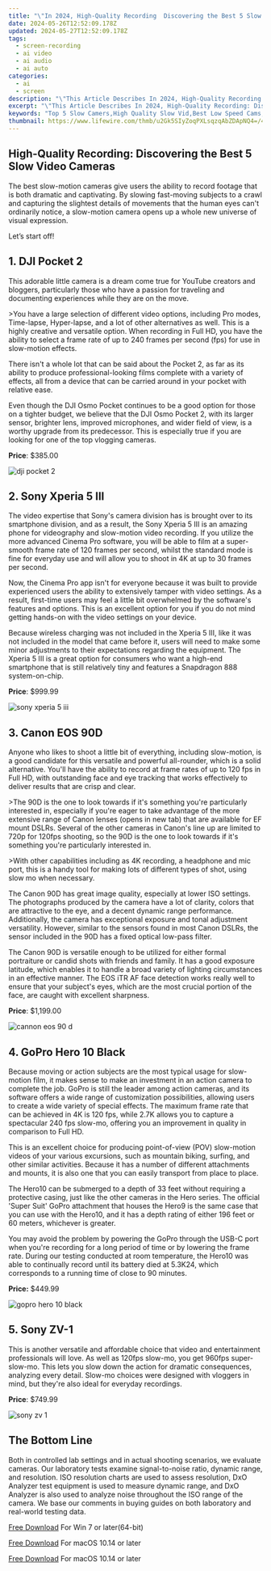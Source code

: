 ```yaml
---
title: "\"In 2024, High-Quality Recording  Discovering the Best 5 Slow Video Cameras\""
date: 2024-05-26T12:52:09.178Z
updated: 2024-05-27T12:52:09.178Z
tags: 
  - screen-recording
  - ai video
  - ai audio
  - ai auto
categories: 
  - ai
  - screen
description: "\"This Article Describes In 2024, High-Quality Recording: Discovering the Best 5 Slow Video Cameras\""
excerpt: "\"This Article Describes In 2024, High-Quality Recording: Discovering the Best 5 Slow Video Cameras\""
keywords: "Top 5 Slow Camers,High Quality Slow Vid,Best Low Speed Cams,Slow Video Recording Tips,Premium Slow Camera Review,Optimal Slow Cam Setup,Ultimate 5 Slow Videocams"
thumbnail: https://www.lifewire.com/thmb/u2Gk5SIyZoqPXLsqzqAbZDApNQ4=/400x300/filters:no_upscale():max_bytes(150000):strip_icc()/Apple-October-Event-9e259cdbd48343218331134b19c07ec5.jpg
---
```


## High-Quality Recording: Discovering the Best 5 Slow Video Cameras

The best slow-motion cameras give users the ability to record footage that is both dramatic and captivating. By slowing fast-moving subjects to a crawl and capturing the slightest details of movements that the human eyes can't ordinarily notice, a slow-motion camera opens up a whole new universe of visual expression.

Let’s start off!

## 1\. DJI Pocket 2

This adorable little camera is a dream come true for YouTube creators and bloggers, particularly those who have a passion for traveling and documenting experiences while they are on the move.

\>You have a large selection of different video options, including Pro modes, Time-lapse, Hyper-lapse, and a lot of other alternatives as well. This is a highly creative and versatile option. When recording in Full HD, you have the ability to select a frame rate of up to 240 frames per second (fps) for use in slow-motion effects.

There isn't a whole lot that can be said about the Pocket 2, as far as its ability to produce professional-looking films complete with a variety of effects, all from a device that can be carried around in your pocket with relative ease.

Even though the DJI Osmo Pocket continues to be a good option for those on a tighter budget, we believe that the DJI Osmo Pocket 2, with its larger sensor, brighter lens, improved microphones, and wider field of view, is a worthy upgrade from its predecessor. This is especially true if you are looking for one of the top vlogging cameras.

**Price**: $385.00

![dji pocket 2](https://images.wondershare.com/filmora/article-images/2022/11/dji-pocket-2.jpg)

## 2\. Sony Xperia 5 III

The video expertise that Sony's camera division has is brought over to its smartphone division, and as a result, the Sony Xperia 5 III is an amazing phone for videography and slow-motion video recording. If you utilize the more advanced Cinema Pro software, you will be able to film at a super-smooth frame rate of 120 frames per second, whilst the standard mode is fine for everyday use and will allow you to shoot in 4K at up to 30 frames per second.

Now, the Cinema Pro app isn't for everyone because it was built to provide experienced users the ability to extensively tamper with video settings. As a result, first-time users may feel a little bit overwhelmed by the software's features and options. This is an excellent option for you if you do not mind getting hands-on with the video settings on your device.

Because wireless charging was not included in the Xperia 5 III, like it was not included in the model that came before it, users will need to make some minor adjustments to their expectations regarding the equipment. The Xperia 5 III is a great option for consumers who want a high-end smartphone that is still relatively tiny and features a Snapdragon 888 system-on-chip.

**Price**: $999.99

![sony xperia 5 iii](https://images.wondershare.com/filmora/article-images/2022/11/sony-xperia-5-iii.jpg)

## 3\. Canon EOS 90D

Anyone who likes to shoot a little bit of everything, including slow-motion, is a good candidate for this versatile and powerful all-rounder, which is a solid alternative. You'll have the ability to record at frame rates of up to 120 fps in Full HD, with outstanding face and eye tracking that works effectively to deliver results that are crisp and clear.

\>The 90D is the one to look towards if it's something you're particularly interested in, especially if you're eager to take advantage of the more extensive range of Canon lenses (opens in new tab) that are available for EF mount DSLRs. Several of the other cameras in Canon's line up are limited to 720p for 120fps shooting, so the 90D is the one to look towards if it's something you're particularly interested in.

\>With other capabilities including as 4K recording, a headphone and mic port, this is a handy tool for making lots of different types of shot, using slow mo when necessary.

The Canon 90D has great image quality, especially at lower ISO settings. The photographs produced by the camera have a lot of clarity, colors that are attractive to the eye, and a decent dynamic range performance. Additionally, the camera has exceptional exposure and tonal adjustment versatility. However, similar to the sensors found in most Canon DSLRs, the sensor included in the 90D has a fixed optical low-pass filter.

The Canon 90D is versatile enough to be utilized for either formal portraiture or candid shots with friends and family. It has a good exposure latitude, which enables it to handle a broad variety of lighting circumstances in an effective manner. The EOS iTR AF face detection works really well to ensure that your subject's eyes, which are the most crucial portion of the face, are caught with excellent sharpness.

**Price**: $1,199.00

![cannon eos 90 d](https://images.wondershare.com/filmora/article-images/2022/11/cannon-eos-90-d.jpg)

## 4\. GoPro Hero 10 Black

Because moving or action subjects are the most typical usage for slow-motion film, it makes sense to make an investment in an action camera to complete the job. GoPro is still the leader among action cameras, and its software offers a wide range of customization possibilities, allowing users to create a wide variety of special effects. The maximum frame rate that can be achieved in 4K is 120 fps, while 2.7K allows you to capture a spectacular 240 fps slow-mo, offering you an improvement in quality in comparison to Full HD.

This is an excellent choice for producing point-of-view (POV) slow-motion videos of your various excursions, such as mountain biking, surfing, and other similar activities. Because it has a number of different attachments and mounts, it is also one that you can easily transport from place to place.

The Hero10 can be submerged to a depth of 33 feet without requiring a protective casing, just like the other cameras in the Hero series. The official 'Super Suit' GoPro attachment that houses the Hero9 is the same case that you can use with the Hero10, and it has a depth rating of either 196 feet or 60 meters, whichever is greater.

You may avoid the problem by powering the GoPro through the USB-C port when you're recording for a long period of time or by lowering the frame rate. During our testing conducted at room temperature, the Hero10 was able to continually record until its battery died at 5.3K24, which corresponds to a running time of close to 90 minutes.

**Price:** $449.99

![gopro hero 10 black](https://images.wondershare.com/filmora/article-images/2022/11/gopro-hero-10-black.jpg)

## 5\. Sony ZV-1

This is another versatile and affordable choice that video and entertainment professionals will love. As well as 120fps slow-mo, you get 960fps super-slow-mo. This lets you slow down the action for dramatic consequences, analyzing every detail. Slow-mo choices were designed with vloggers in mind, but they're also ideal for everyday recordings.

**Price**: $749.99

![sony zv 1](https://images.wondershare.com/filmora/article-images/2022/11/sony-zv-1.jpeg)

## The Bottom Line

Both in controlled lab settings and in actual shooting scenarios, we evaluate cameras. Our laboratory tests examine signal-to-noise ratio, dynamic range, and resolution. ISO resolution charts are used to assess resolution, DxO Analyzer test equipment is used to measure dynamic range, and DxO Analyzer is also used to analyze noise throughout the ISO range of the camera. We base our comments in buying guides on both laboratory and real-world testing data.

[Free Download](https://tools.techidaily.com/wondershare/filmora/download/) For Win 7 or later(64-bit)

[Free Download](https://tools.techidaily.com/wondershare/filmora/download/) For macOS 10.14 or later

[Free Download](https://tools.techidaily.com/wondershare/filmora/download/) For macOS 10.14 or later

<ins class="adsbygoogle"
     style="display:block"
     data-ad-format="autorelaxed"
     data-ad-client="ca-pub-7571918770474297"
     data-ad-slot="1223367746"></ins>

<ins class="adsbygoogle"
     style="display:block"
     data-ad-format="autorelaxed"
     data-ad-client="ca-pub-7571918770474297"
     data-ad-slot="1223367746"></ins>



<ins class="adsbygoogle"
     style="display:block"
     data-ad-client="ca-pub-7571918770474297"
     data-ad-slot="8358498916"
     data-ad-format="auto"
     data-full-width-responsive="true"></ins>




